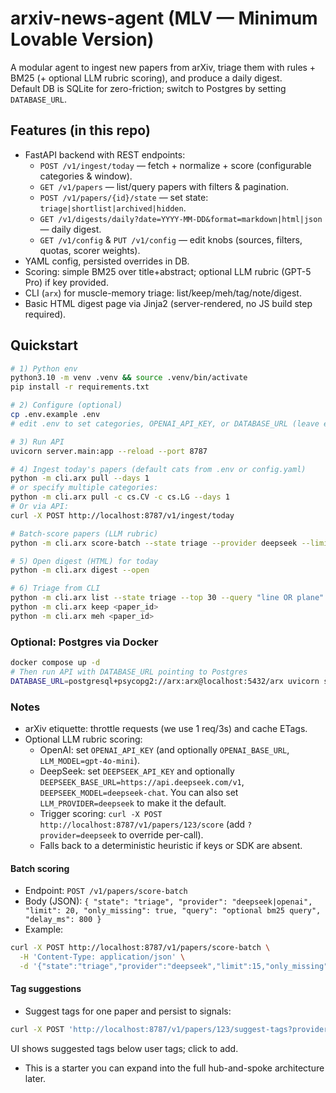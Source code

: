 # arxiv-news-agent (MLV — Minimum Lovable Version)

A modular agent to ingest new papers from arXiv, triage them with rules + BM25 (+ optional LLM rubric scoring), and produce a daily digest.  
Default DB is SQLite for zero-friction; switch to Postgres by setting `DATABASE_URL`.

## Features (in this repo)
- FastAPI backend with REST endpoints:
  - `POST /v1/ingest/today` — fetch + normalize + score (configurable categories & window).
  - `GET /v1/papers` — list/query papers with filters & pagination.
  - `POST /v1/papers/{id}/state` — set state: `triage|shortlist|archived|hidden`.
  - `GET /v1/digests/daily?date=YYYY-MM-DD&format=markdown|html|json` — daily digest.
  - `GET /v1/config` & `PUT /v1/config` — edit knobs (sources, filters, quotas, scorer weights).
- YAML config, persisted overrides in DB.
- Scoring: simple BM25 over title+abstract; optional LLM rubric (GPT-5 Pro) if key provided.
- CLI (`arx`) for muscle-memory triage: list/keep/meh/tag/note/digest.
- Basic HTML digest page via Jinja2 (server-rendered, no JS build step required).

## Quickstart
```bash
# 1) Python env
python3.10 -m venv .venv && source .venv/bin/activate
pip install -r requirements.txt

# 2) Configure (optional)
cp .env.example .env
# edit .env to set categories, OPENAI_API_KEY, or DATABASE_URL (leave empty for SQLite)

# 3) Run API
uvicorn server.main:app --reload --port 8787

# 4) Ingest today's papers (default cats from .env or config.yaml)
python -m cli.arx pull --days 1
# or specify multiple categories:
python -m cli.arx pull -c cs.CV -c cs.LG --days 1
# Or via API:
curl -X POST http://localhost:8787/v1/ingest/today

# Batch-score papers (LLM rubric)
python -m cli.arx score-batch --state triage --provider deepseek --limit 15 --delay_ms 900

# 5) Open digest (HTML) for today
python -m cli.arx digest --open

# 6) Triage from CLI
python -m cli.arx list --state triage --top 30 --query "line OR plane"
python -m cli.arx keep <paper_id>
python -m cli.arx meh <paper_id>
```

### Optional: Postgres via Docker
```bash
docker compose up -d
# Then run API with DATABASE_URL pointing to Postgres
DATABASE_URL=postgresql+psycopg2://arx:arx@localhost:5432/arx uvicorn server.main:app --port 8787
```

### Notes
- arXiv etiquette: throttle requests (we use 1 req/3s) and cache ETags. 
- Optional LLM rubric scoring:
  - OpenAI: set `OPENAI_API_KEY` (and optionally `OPENAI_BASE_URL`, `LLM_MODEL=gpt-4o-mini`).
  - DeepSeek: set `DEEPSEEK_API_KEY` and optionally `DEEPSEEK_BASE_URL=https://api.deepseek.com/v1`, `DEEPSEEK_MODEL=deepseek-chat`. You can also set `LLM_PROVIDER=deepseek` to make it the default.
  - Trigger scoring: `curl -X POST http://localhost:8787/v1/papers/123/score` (add `?provider=deepseek` to override per-call).
  - Falls back to a deterministic heuristic if keys or SDK are absent.

#### Batch scoring
- Endpoint: `POST /v1/papers/score-batch`
- Body (JSON): `{ "state": "triage", "provider": "deepseek|openai", "limit": 20, "only_missing": true, "query": "optional bm25 query", "delay_ms": 800 }`
- Example:
```bash
curl -X POST http://localhost:8787/v1/papers/score-batch \
  -H 'Content-Type: application/json' \
  -d '{"state":"triage","provider":"deepseek","limit":15,"only_missing":true,"delay_ms":900}'
```

#### Tag suggestions
- Suggest tags for one paper and persist to signals:
```bash
curl -X POST 'http://localhost:8787/v1/papers/123/suggest-tags?provider=deepseek'
```
UI shows suggested tags below user tags; click to add.
- This is a starter you can expand into the full hub-and-spoke architecture later.
